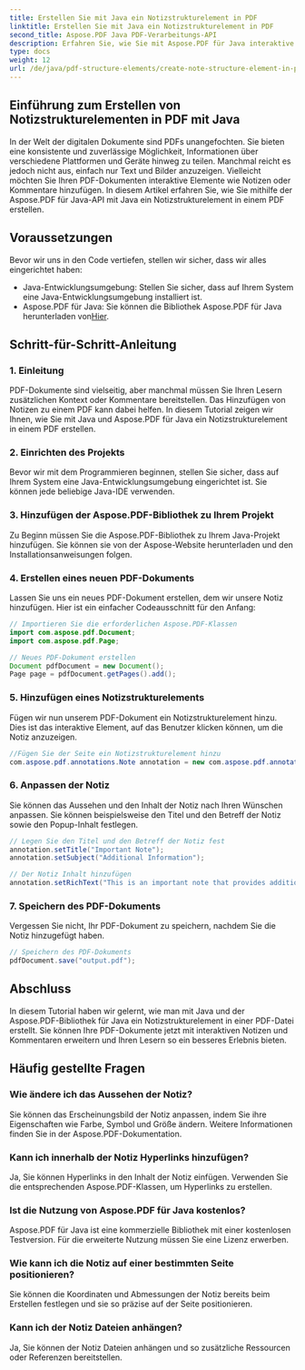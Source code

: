 ```yaml
---
title: Erstellen Sie mit Java ein Notizstrukturelement in PDF
linktitle: Erstellen Sie mit Java ein Notizstrukturelement in PDF
second_title: Aspose.PDF Java PDF-Verarbeitungs-API
description: Erfahren Sie, wie Sie mit Aspose.PDF für Java interaktive Notizstrukturelemente in PDFs mit Java erstellen. Erweitern Sie Ihre Dokumente mit informativen Notizen.
type: docs
weight: 12
url: /de/java/pdf-structure-elements/create-note-structure-element-in-pdf-using-java/
---
```


## Einführung zum Erstellen von Notizstrukturelementen in PDF mit Java

In der Welt der digitalen Dokumente sind PDFs unangefochten. Sie bieten eine konsistente und zuverlässige Möglichkeit, Informationen über verschiedene Plattformen und Geräte hinweg zu teilen. Manchmal reicht es jedoch nicht aus, einfach nur Text und Bilder anzuzeigen. Vielleicht möchten Sie Ihren PDF-Dokumenten interaktive Elemente wie Notizen oder Kommentare hinzufügen. In diesem Artikel erfahren Sie, wie Sie mithilfe der Aspose.PDF für Java-API mit Java ein Notizstrukturelement in einem PDF erstellen.

## Voraussetzungen

Bevor wir uns in den Code vertiefen, stellen wir sicher, dass wir alles eingerichtet haben:

- Java-Entwicklungsumgebung: Stellen Sie sicher, dass auf Ihrem System eine Java-Entwicklungsumgebung installiert ist.
-  Aspose.PDF für Java: Sie können die Bibliothek Aspose.PDF für Java herunterladen von[Hier](https://releases.aspose.com/pdf/java/).

## Schritt-für-Schritt-Anleitung

### 1. Einleitung

PDF-Dokumente sind vielseitig, aber manchmal müssen Sie Ihren Lesern zusätzlichen Kontext oder Kommentare bereitstellen. Das Hinzufügen von Notizen zu einem PDF kann dabei helfen. In diesem Tutorial zeigen wir Ihnen, wie Sie mit Java und Aspose.PDF für Java ein Notizstrukturelement in einem PDF erstellen.

### 2. Einrichten des Projekts

Bevor wir mit dem Programmieren beginnen, stellen Sie sicher, dass auf Ihrem System eine Java-Entwicklungsumgebung eingerichtet ist. Sie können jede beliebige Java-IDE verwenden.

### 3. Hinzufügen der Aspose.PDF-Bibliothek zu Ihrem Projekt

Zu Beginn müssen Sie die Aspose.PDF-Bibliothek zu Ihrem Java-Projekt hinzufügen. Sie können sie von der Aspose-Website herunterladen und den Installationsanweisungen folgen.

### 4. Erstellen eines neuen PDF-Dokuments

Lassen Sie uns ein neues PDF-Dokument erstellen, dem wir unsere Notiz hinzufügen. Hier ist ein einfacher Codeausschnitt für den Anfang:

```java
// Importieren Sie die erforderlichen Aspose.PDF-Klassen
import com.aspose.pdf.Document;
import com.aspose.pdf.Page;

// Neues PDF-Dokument erstellen
Document pdfDocument = new Document();
Page page = pdfDocument.getPages().add();
```

### 5. Hinzufügen eines Notizstrukturelements

Fügen wir nun unserem PDF-Dokument ein Notizstrukturelement hinzu. Dies ist das interaktive Element, auf das Benutzer klicken können, um die Notiz anzuzeigen.

```java
//Fügen Sie der Seite ein Notizstrukturelement hinzu
com.aspose.pdf.annotations.Note annotation = new com.aspose.pdf.annotations.Note(page, new com.aspose.pdf.Rectangle(100, 100, 200, 200));
```

### 6. Anpassen der Notiz

Sie können das Aussehen und den Inhalt der Notiz nach Ihren Wünschen anpassen. Sie können beispielsweise den Titel und den Betreff der Notiz sowie den Popup-Inhalt festlegen.

```java
// Legen Sie den Titel und den Betreff der Notiz fest
annotation.setTitle("Important Note");
annotation.setSubject("Additional Information");

// Der Notiz Inhalt hinzufügen
annotation.setRichText("This is an important note that provides additional information.");
```

### 7. Speichern des PDF-Dokuments

Vergessen Sie nicht, Ihr PDF-Dokument zu speichern, nachdem Sie die Notiz hinzugefügt haben.

```java
// Speichern des PDF-Dokuments
pdfDocument.save("output.pdf");
```

## Abschluss

In diesem Tutorial haben wir gelernt, wie man mit Java und der Aspose.PDF-Bibliothek für Java ein Notizstrukturelement in einer PDF-Datei erstellt. Sie können Ihre PDF-Dokumente jetzt mit interaktiven Notizen und Kommentaren erweitern und Ihren Lesern so ein besseres Erlebnis bieten.

## Häufig gestellte Fragen

### Wie ändere ich das Aussehen der Notiz?

Sie können das Erscheinungsbild der Notiz anpassen, indem Sie ihre Eigenschaften wie Farbe, Symbol und Größe ändern. Weitere Informationen finden Sie in der Aspose.PDF-Dokumentation.

### Kann ich innerhalb der Notiz Hyperlinks hinzufügen?

Ja, Sie können Hyperlinks in den Inhalt der Notiz einfügen. Verwenden Sie die entsprechenden Aspose.PDF-Klassen, um Hyperlinks zu erstellen.

### Ist die Nutzung von Aspose.PDF für Java kostenlos?

Aspose.PDF für Java ist eine kommerzielle Bibliothek mit einer kostenlosen Testversion. Für die erweiterte Nutzung müssen Sie eine Lizenz erwerben.

### Wie kann ich die Notiz auf einer bestimmten Seite positionieren?

Sie können die Koordinaten und Abmessungen der Notiz bereits beim Erstellen festlegen und sie so präzise auf der Seite positionieren.

### Kann ich der Notiz Dateien anhängen?

Ja, Sie können der Notiz Dateien anhängen und so zusätzliche Ressourcen oder Referenzen bereitstellen.